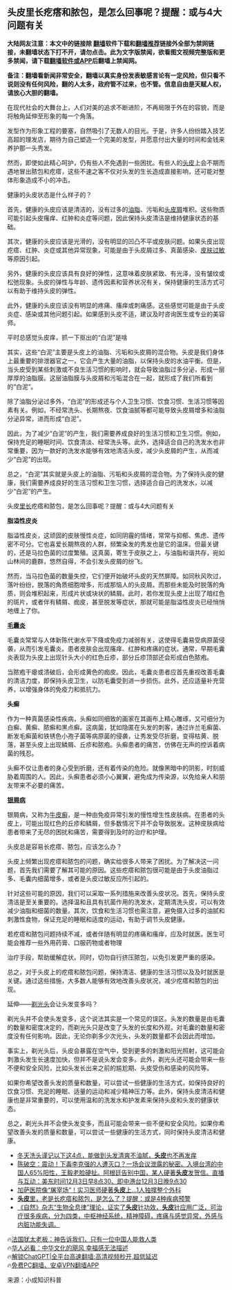  <!-- 面包屑导航 --> <h2>头皮里长疙瘩和脓包，是怎么回事呢？提醒：或与4大问题有关</h2> <p class="notice"><b>大陆网友注意：本文中的链接除 <a href="https://github.com/bannedbook/fanqiang" >翻墙</a>软件下载和<a href="https://github.com/killgcd/justmysocks/blob/master/README.md">翻墙推荐</a>链接外全部为禁网链接，未翻墙状态下打不开，请勿点击。此为文字版禁闻，欲看图文视频完整版和更多禁闻，请下载<a href="https://github.com/bannedbook/fanqiang">翻墙软件或APP</a>后翻墙上禁闻网。</p><p>备注：翻墙看新闻非常安全，翻墙以真实身份发表敏感言论有一定风险，但只看不说则没有任何风险，翻的人太多，政府管不过来，也不管。信息自由是天赋人权，请放心大胆的翻墙。</b></p>  <div class="entry"> <p>在现代社会的大舞台上，人们对美的追求不断进阶，不再局限于外在的容貌，而是将触角延伸至形象的每一个角落。</p> <p>发型作为形象工程的要塞，自然吸引了无数人的目光。于是，许多人纷纷踏入技艺高超的理发店，期待为自己塑造一个完美的发型，并愿意付出大量的时间和金钱来养护那一头秀发。</p> <p>然而，即使如此精心呵护，仍有些人不免遇到一些困扰。有些人的<a href="https://www.bannedbook.org/bnews/tag/%E5%A4%B4%E7%9A%AE/" class="st_tag internal_tag" rel="tag" title="标签 头皮 下的日志">头皮</a>上会不期而遇地冒出脓包和疙瘩，这些不速之客不仅对头发的生长造成直接影响，还可能对整体形象造成不小的冲击。</p> <p>健康的头皮状态是什么样子的？</p> <p>首先，健康的头皮应该是清洁的，没有过多的<a href="https://www.bannedbook.org/bnews/tag/%E6%B2%B9%E8%84%82/" class="st_tag internal_tag" rel="tag" title="标签 油脂 下的日志">油脂</a>、污垢和<a href="https://www.bannedbook.org/bnews/tag/%E5%A4%B4%E7%9A%AE%E5%B1%91/" class="st_tag internal_tag" rel="tag" title="标签 头皮屑 下的日志">头皮屑</a>堆积。这些物质可能引起头皮瘙痒、红肿和炎症等问题，因此保持头皮清洁是维持健康状态的基础。</p> <p>其次，健康的头皮应该是光滑的，没有明显的凹凸不平或皮肤问题。如果头皮出现疙瘩、红肿、炎症或其他异常现象，可能是由于头皮屑过多、真菌感染、<a href="https://www.bannedbook.org/bnews/tag/%E7%9A%AE%E8%82%A4%E8%BF%87%E6%95%8F/" class="st_tag internal_tag" rel="tag" title="标签 皮肤过敏 下的日志">皮肤过敏</a>等原因引起。</p> <p>另外，健康的头皮应该具有良好的弹性，这意味着皮肤紧致、有光泽，没有皱纹或松弛现象。头皮的弹性与年龄、遗传因素和营养状况有关，保持健康的生活方式可以有助于维持头皮的弹性。</p> <p>此外，健康的头皮应该没有明显的疼痛、瘙痒或刺痛感。这些感觉可能是由于头皮炎症、感染或其他问题引起。如果感到头皮不适，建议及时咨询医生或专业的美容师。</p> <p>平时总感觉头皮痒，抓一下抠出的“白泥”是啥</p> <p>其实，这些“白泥”主要是头皮上的油脂、污垢和头皮屑的混合物。头皮是我们身体上最重要的排泄器官之一，它会产生大量的油脂，以保持头皮的水油平衡。但是，当头皮受到某些刺激或不良生活习惯的影响时，就会导致油脂过多分泌，形成一层厚厚的油脂膜。这层油脂膜与头皮屑和污垢混合在一起，就形成了我们所看到的“白泥”。</p> <p>除了油脂分泌过多外，“白泥”的形成还与个人卫生习惯、饮食习惯、生活习惯等因素有关。例如，不经常洗头、长期熬夜、饮食油腻等都可能导致头皮屑增多和油脂分泌异常，进而形成“白泥”。</p> <p>因此，为了减少“白泥”的产生，我们需要养成良好的生活习惯和卫生习惯。例如，保持充足的睡眠时间、饮食清淡、经常洗头等。此外，选择适合自己的洗发水也非常重要，因为一款好的洗发水能够有效地清洁头皮，减少头皮屑的产生，从而减少“白泥”的出现。</p> <p>总之，“白泥”其实就是头皮上的油脂、污垢和头皮屑的混合物。为了保持头皮的健康，我们需要养成良好的生活习惯和卫生习惯，选择适合自己的洗发水，以减少“白泥”的产生。</p> <p>头皮<a href="https://www.bannedbook.org/bnews/tag/%E9%87%8C%E9%95%BF/" class="st_tag internal_tag" rel="tag" title="标签 里长 下的日志">里长</a>疙瘩和脓包，是怎么回事呢？提醒：或与4大问题有关</p> <p><strong>脂溢性皮炎</strong></p> <p>脂溢性皮炎，这顽固的皮肤慢性炎症，如同阴霾的情绪，常常与抑郁、焦虑、遗传密不可分。它也喜爱长期熬夜的人群，频繁染发的秀发也是它的温床。但最关键的，还是马拉色菌的过度繁殖。这真菌，寄生于皮肤之上，与油脂和谐共存，宛如山林间的鹿群，悠然自得，不会引发头皮屑的纷飞。</p> <p>然而，当马拉色菌的数量失控，它们便开始破坏头皮的天然屏障。如同秋风吹过，落叶纷纷，脱落的角质细胞增多，形成那恼人的头皮屑。而那些未能及时脱落的角质，则会堆积起来，形成片状或块状的鳞屑。此时，若你发现头皮上出现了暗红色的斑片，或者伴有鳞屑、痂皮，甚至脱发等症状，那就可能是脂溢性皮炎已经悄悄地缠上了你。</p> <p><strong><a href="https://www.bannedbook.org/bnews/tag/%E6%AF%9B%E5%9B%8A%E7%82%8E/" class="st_tag internal_tag" rel="tag" title="标签 毛囊炎 下的日志">毛囊炎</a></strong></p>  <p>毛囊炎常常与人体新陈代谢水平下降或免疫力减弱有关，这使得毛囊易受病原菌侵袭，从而引发毛囊炎。患者皮肤会出现瘙痒、红肿和疼痛的症状。通常，早期毛囊炎表现为头皮上出现针头大小的红色丘疹，部分丘疹顶部还会形成白色脓疱。</p> <p>当脓疱干瘪或溃破后，会形成黄色的痂皮。因此，毛囊炎患者应首先重视改善毛囊的清洁力度，即保持头皮卫生，以防毛囊受到进一步损伤。此外，还应适量补充营养，以增强身体的免疫力和抵抗力。</p> <p><strong>头癣</strong></p> <p>作为一种真菌感染性疾病，头癣如同细致的画家在其画布上精心雕琢，又可细分为白癣、黄癣、脓癣和黑点癣。这病菌，犹如隐匿在头发的刺客，通过许兰毛癣菌、断发毛癣菌和铁锈色小孢子菌等病原菌的侵袭，让秀发受尽折磨，变得枯黄、脱落，甚至头皮上出现鳞屑、丘疹和脓疱。头癣患者的痛苦，仿佛在无声的控诉着病菌的残忍。</p> <p>头癣不仅让患者的身心受到折磨，还有着传染的危险。就像黑暗中的阴影，时刻威胁着周围的人。因此，头癣患者必须小心翼翼，避免成为传染源，以免给亲人和朋友带来不必要的痛苦。</p> <p><strong><a href="https://www.bannedbook.org/bnews/tag/%e9%93%b6%e5%b1%91%e7%97%85/" class="st_tag internal_tag" rel="tag" title="标签 银屑病 下的日志">银屑病</a></strong></p> <p>银屑病，又称为<a href="https://www.bannedbook.org/bnews/tag/%e7%89%9b%e7%9a%ae%e7%99%a3/" class="st_tag internal_tag" rel="tag" title="标签 牛皮癣 下的日志">牛皮癣</a>，是一种由免疫异常引发的慢性增生性皮肤病。在患者的头皮上，可能出现红色的丘疹和鳞屑，但多数情况下并不会导致脱发。这种皮肤病给患者带来了无尽的困扰和痛苦，需要得到及时的治疗和护理。</p> <p>头皮总是容易长疙瘩、脓包，应该怎么办？</p> <p>头皮上频繁出现疙瘩和脓包的问题，确实给很多人带来了困扰。为了解决这一问题，首先我们需要了解其可能的原因。这些疙瘩和脓包很可能是由于头皮油脂过多、毛囊内细菌增多，或者是头皮过敏反应所引起的。</p>  <p>针对这些可能的原因，我们可以采取一系列措施来改善头皮状况。首先，保持头皮清洁是至关重要的。选择温和且具有抗菌作用的洗发水，定期清洗头皮，可以有效减少油脂和细菌的数量。其次，饮食和生活习惯也需注意，避免摄入过多的油腻和刺激性食物，保证充足的睡眠和适度的运动，有助于调节头皮健康。</p> <p>若疙瘩和脓包问题持续不减，或者伴随有明显的疼痛和瘙痒，应及时就医。医生可能会推荐一些外用药膏、口服药物或者物理</p> <p>治疗手段，帮助缓解症状。同时，切勿自行挤压脓包，以免引发更严重的感染。</p> <p>总之，对于头皮上的疙瘩和脓包问题，保持清洁、健康的生活习惯以及及时就医是关键。通过这些措施，大多数人能够有效地改善头皮状况，减少疙瘩和脓包的出现。</p> <p>延伸——<a href="https://www.bannedbook.org/bnews/tag/%E5%89%83%E5%85%89%E5%A4%B4/" class="st_tag internal_tag" rel="tag" title="标签 剃光头 下的日志">剃光头</a>会让头发变多吗？</p> <p>剃光头并不会使头发变多，这个说法其实是一个常见的误区。头发的数量是由毛囊的数量和密度决定的，而剃光头只是改变了头发的长度和外观，对毛囊的数量和密度没有任何影响。因此，无论你剃多少次光头，头发的数量都不会因此而增加。</p> <p>事实上，剃光头后，头皮会暴露在空气中，受到更多的刺激和阳光照射，这可能会刺激头发生长速度加快，但并不是说头发会变多。此外，剃光头还可能会带来一些不便和安全风险，比如头发长出来之前的尴尬期、头皮受伤和感染的风险等。</p> <p>如果你希望改善头发的质量和数量，可以尝试一些健康的生活方式，如保持良好的饮食习惯、充足的睡眠、适量的运动和减少精神压力等。此外，保持头皮清洁和健康也是非常重要的，可以使用温和的洗发水和护发素来保持头皮和头发的健康状态。</p> <p>总之，剃光头并不会使头发变多，而且可能会带来一些不便和安全风险。如果你希望改善头发的质量和数量，可以尝试一些健康的生活方式，同时保持头皮清洁和健康。</p>  <!--<div id="taboola-mid-1"></div>--><ul class='op-related-articles' title='相关阅读'> <li><a href='https://www.bannedbook.org/bnews/lifebaike/20231208/1971286.html' target='_blank'>冬天洗头谨记以下这4点，能做到头发清爽不油腻，<b>头皮</b>也不再发痒</a></li> <li><a href='https://www.bannedbook.org/bnews/sohnews/20231203/1969184.html' target='_blank'>陈破空：震动！下毒李克强的人遭灭口？一场会议泄露的秘密。入境台湾的中国人65%阳性，王毅老脸硬扯。阿根廷告别中国，某人硬著<b>头皮</b>发贺信。直播与互动：美东时间12月3日早8点30、即中港台12月3日晚9点30</a></li> <li><a href='https://www.bannedbook.org/bnews/worldnews/20231010/1945155.html' target='_blank'>加萨医院像“屠宰场”！实习医师硬著<b>头皮</b>上…1人独撑整个外科</a></li> <li><a href='https://www.bannedbook.org/bnews/health/20230911/1931952.html' target='_blank'><b>头皮</b>里，老是长疙瘩和脓包，是怎么了？提醒：或是4种疾病预警</a></li> <li><a href='https://www.bannedbook.org/bnews/sohnews/20230805/1916240.html' target='_blank'>《自然》杂志“生物全息律”理论，证实了<b>头皮</b>针功效，<b>头皮</b>针应用广泛，可治疗很多疾病，分为四类，中枢神经系统，精神障碍，疼痛与感觉异常，外感与内脏功能失调。</a></li> </ul> <p class="texttj"> 🔥<a href="https://www.bannedbook.org/bnews/ssgc/20230219/1850782.html" target="_blank">法国犹太老板：神告诉我们，只有一位中国人能救人类</a><br/> 🔥<a href="https://www.bannedbook.org/bnews/comments/20220220/1694796.html" target="_blank">华人必看：中华文化的飓风 幸福感无法描述</a><br/> 🔥<a href="https://github.com/bannedbook/fanqiang/wiki/V2ray%E6%9C%BA%E5%9C%BA" target="_blank">解锁ChatGPT|全平台高速翻墙:高清视频秒开,超低延迟</a><br/> 🔥<a href="https://github.com/bannedbook/fanqiang/wiki/%E7%A6%81%E9%97%BB%E7%BD%91%E5%AE%89%E5%8D%93%E7%BF%BB%E5%A2%99%E6%96%B0%E9%97%BBAPP" target="_blank">免费PC翻墙、安卓VPN翻墙APP</a><br/> </p><p class="src-info">来源：小成知识科普 </p><a name='sharetosocial'></a> <div style="margin-bottom:5px;padding-bottom:5px;clear:both"> <div id="archive-pix-1" class="banner-ads"> <!-- AuctionX Display platform tag START --> <div id="27602x728x90x621x_ADSLOT1" clicktrack="%%CLICK_URL_ESC%%"></div>  <!-- AuctionX Display platform tag END --> </div> <div id="archive-pix-2" class="banner-ads"> <!-- AuctionX Display platform tag START --> <div id="27556x300x250x621x_ADSLOT1" clicktrack="%%CLICK_URL_ESC%%" style="margin:0 auto;text-align:center"></div>  <!-- AuctionX Display platform tag END --> </div> </div>  <div id="archive-pix-1" class="banner-ads"> <!-- AuctionX Display platform tag START --> <div id="27603x728x90x621x_ADSLOT1" clicktrack="%%CLICK_URL_ESC%%"></div>  <!-- AuctionX Display platform tag END --> </div> </div><!--END ENTRY--> 